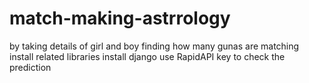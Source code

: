 # match-making-astrrology
by taking details of girl and boy finding how many gunas are matching
install related libraries 
install django
use RapidAPI key to check the prediction 
